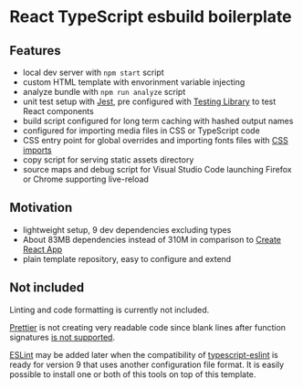 # React TypeScript esbuild boilerplate

## Features

- local dev server with `npm start` script
- custom HTML template with envorinment variable injecting
- analyze bundle with `npm run analyze` script
- unit test setup with [Jest](https://jestjs.io), pre configured with [Testing Library](https://testing-library.com/) to test React components
- build script configured for long term caching with hashed output names
- configured for importing media files in CSS or TypeScript code 
- CSS entry point for global overrides and importing fonts files with [CSS imports](https://developer.mozilla.org/en-US/docs/Web/CSS/@import)
- copy script for serving static assets directory
- source maps and debug script for Visual Studio Code launching Firefox or Chrome supporting live-reload

## Motivation
- lightweight setup, 9 dev dependencies excluding types
- About 83MB dependencies instead of 310M in comparison to [Create React App](https://create-react-app.dev)
- plain template repository, easy to configure and extend

## Not included
Linting and code formatting is currently not included.

[Prettier](https://prettier.io) is not creating very readable code since blank lines after function signatures [is not supported](https://github.com/prettier/prettier/issues/4870).

[ESLint](https://eslint.org) may be added later when the compatibility of [typescript-eslint](https://typescript-eslint.io) is ready for version 9 that uses another configuration file format.
It is easily possible to install one or both of this tools on top of this template.
